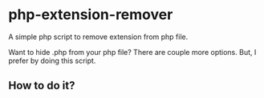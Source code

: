 php-extension-remover
=====================

A simple php script to remove extension from php file.


Want to hide .php from your php file? There are couple more options. But, I prefer by doing this script.

<h2>How to do it?</h2>

